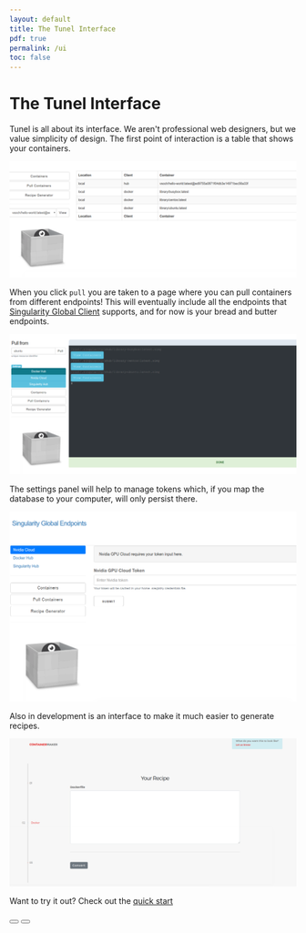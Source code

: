 ```yaml
---
layout: default
title: The Tunel Interface
pdf: true
permalink: /ui
toc: false
---
```


# The Tunel Interface
Tunel is all about its interface. We aren't professional web designers, but we
value simplicity of design. The first point of interaction is a table that
shows your containers.

![img/home.png](img/home.png)

When you click `pull` you are taken to a page where you can pull containers 
from different endpoints! This will eventually include all
the endpoints that [Singularity Global Client](https://singularityhub.github.io/sregistry-cli/clients)
supports, and for now is your bread and butter endpoints.

![img/pulled.png](img/pulled.png)

The settings panel will help to manage tokens which, if you map the database to 
your computer, will only persist there.

![img/settings.png](img/settings.png)

Also in development is an interface to make it much easier to generate recipes.

![img/recipes.png](img/recipes.png)

Want to try it out? Check out the [quick start](/interface/quick-start)

<div>
    <a href="/interface"><button class="previous-button btn btn-primary"><i class="fa fa-chevron-left"></i> </button></a>
    <a href="/interface/quick-start"><button class="next-button btn btn-primary"><i class="fa fa-chevron-right"></i> </button></a>
</div><br>
